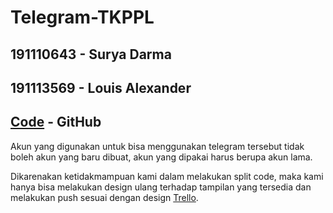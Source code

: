 # Telegram-TKPPL

## 191110643 - Surya Darma

## 191113569 - Louis Alexander

## [Code](https://github.com/zhukov/webogram) - GitHub

Akun yang digunakan untuk bisa menggunakan telegram tersebut tidak boleh akun yang baru dibuat, akun yang dipakai harus berupa akun lama.

Dikarenakan ketidakmampuan kami dalam melakukan split code, maka kami hanya bisa melakukan design ulang terhadap tampilan yang tersedia dan melakukan push sesuai dengan design [Trello](https://trello.com/b/RCYVMA7a/deux-telegram-web).
